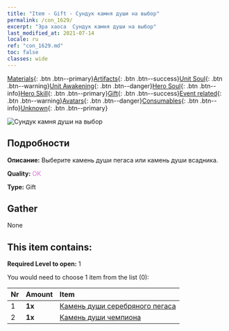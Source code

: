 ```yaml
---
title: "Item - Gift - Сундук камня души на выбор"
permalink: /con_1629/
excerpt: "Эра хаоса  Сундук камня души на выбор"
last_modified_at: 2021-07-14
locale: ru
ref: "con_1629.md"
toc: false
classes: wide
---
```

 [Materials](/ItemsRU/){: .btn .btn--primary}[Artifacts](/ItemsRU/Artifacts/){: .btn .btn--success}[Unit Soul](/ItemsRU/UnitSoul/){: .btn .btn--warning}[Unit Awakening](/ItemsRU/UnitAwakening/){: .btn .btn--danger}[Hero Soul](/ItemsRU/HeroSoul/){: .btn .btn--info}[Hero Skill](/ItemsRU/HeroSkill/){: .btn .btn--primary}[Gift](/ItemsRU/Gift/){: .btn .btn--success}[Event related](/ItemsRU/Events/){: .btn .btn--warning}[Avatars](/ItemsRU/Avatars/){: .btn .btn--danger}[Consumables](/ItemsRU/Consumables/){: .btn .btn--info}[Unknown](/ItemsRU/Unknown/){: .btn .btn--primary}

 ![Сундук камня души на выбор](/images/t/i_907245.png)

## Подробности
 **Описание:** Выберите камень души пегаса или камень души всадника.

 **Quality:** <span style="color: #DA70D6">OK</span>

 **Type:** Gift

## Gather

  None

## This item contains:

 **Required Level to open:** 1

 You would need to choose 1 item from the list (0):

  | Nr | Amount |     Item    |
  |:---|:-------|:------------|
  | 1 |  **1x** | [Камень души серебряного пегаса](/ItemsRU/unt_292/) |  | 
  | 2 |  **1x** | [Камень души чемпиона](/ItemsRU/unt_287/) |  | 
